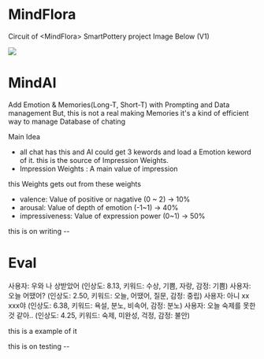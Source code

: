 # MindFlora
Circuit of &lt;MindFlora> SmartPottery project
Image Below (V1)

![](MindFlora_bb.jpg)

# MindAI
Add Emotion & Memories(Long-T, Short-T) with Prompting and Data management
But, this is not a real making Memories it's a kind of efficient way to manage Database of chating

Main Idea
- all chat has this and AI could get 3 kewords and load a Emotion keword of it. this is the source of Impression Weights.
- Impression Weights : A main value of impression

this Weights gets out from these weights
- valence: Value of positive or nagative (0 ~ 2) -> 10%
- arousal: Value of depth of emotion (-1~1) -> 40%
- impressiveness: Value of expression power (0~1) -> 50%

this is on writing --

# Eval
사용자: 우와 나 상받았어 (인상도: 8.13, 키워드: 수상, 기쁨, 자랑, 감정: 기쁨)
사용자: 오늘 어땠어? (인상도: 2.50, 키워드: 오늘, 어땠어, 질문, 감정: 중립)
사용자: 아니 xx xxx야 (인상도: 6.38, 키워드: 욕설, 분노, 비속어, 감정: 분노)
사용자: 오늘 숙제를 못한것 같아.. (인상도: 4.25, 키워드: 숙제, 미완성, 걱정, 감정: 불안)

this is a example of it

this is on testing --
